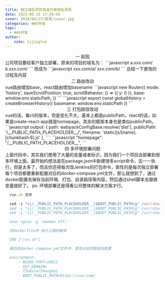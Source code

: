 ```yaml
---
title: 独立域名项目改造为单域名项目
date: 2023-05-15 17:39:59
cover: 2018/04/27/登录/cover.jpg
categories: Web开发
tags:
  - Web开发
author:
    nike: lijinglun
---
```

<center>一 起因</center>
公司项目要给客户独立部署，原来的项目的域名为：
```javascript
a.xxx.com/
b.xxx.com/
```
改成为
```javascript
xxx.com/a/
xxx.com/b/
```
总结一下更改的过程及内容
<center>二 路由改动</center>
vue路由增加base，react路由增加basename
```javascript
  new Router({
    mode: 'history',
    saveScrollPosition: true,
    scrollBehavior: () => ({
      y: 0
    }),
    base: window.env.staticPath,
  })
```
```javascript
export const globalHistory = createBrowserHistory({
  basename: window.env.staticPath
})
```
<center>三 打包路径改动</center>
vue的话，看cli的版本，但是变化不大，基本上都是publicPath，react的话，如果是create-react-app就是homepage，其余的框架本身也是类似publicPath。
```javascript
  output: {
    path: webpackConfigBase.resolve('dist'),
    publicPath: '/__PUBLIC_PATH_PLACEHOLDER__/',
    filename: 'static/js/[name].[chunkhash:8].js'
  },
```
```javascript
  "homepage": "/__PUBLIC_PATH_PLACEHOLDER__",
```
<center>四 多环境部署问题</center>
上面代码中，其实我们使用了大量的变量或者标识，因为我们一个项目会部署到很多环境上面，最开始的想法是在package.json中新建很多script命令，去一一执行，但是太多了，而且你还得每次改Jenkins的打包命令，索性的是每次独立部署每个项目都要重新配置对应的docker-compose.yml文件，那么就想到了，通过docker配置去保存当前环境、打包、目录路径等内容，然后通过shell脚本去替换变量就好了。
ps: 环境部署还是得看公司整体的解决方案才行。

```javascript
  run.sh 文件

  sed -i "s|/__PUBLIC_PATH_PLACEHOLDER__|$BOOT_PUBLIC_PATH|g" /usr/share/nginx/html/*.html
  sed -i "s|/__PUBLIC_PATH_PLACEHOLDER__|$BOOT_PUBLIC_PATH|g" /usr/share/nginx/html/static/css/*.css
  sed -i "s|/__PUBLIC_PATH_PLACEHOLDER__|$BOOT_PUBLIC_PATH|g" /usr/share/nginx/html/static/js/*.js

  exec nginx -g 'daemon off;'

  在Dockerfile中 执行上面的脚本

  CMD ["run.sh"]

  最后在docker-compose.yml文件中，更改对应的路径及配置

  environment:
      - NGINX_PORT=10021
      - XST_DOMAIN=
      - TZ=Asia/Shanghai
      - BOOT_PUBLIC_PATH=https://xxx.com/
```
    